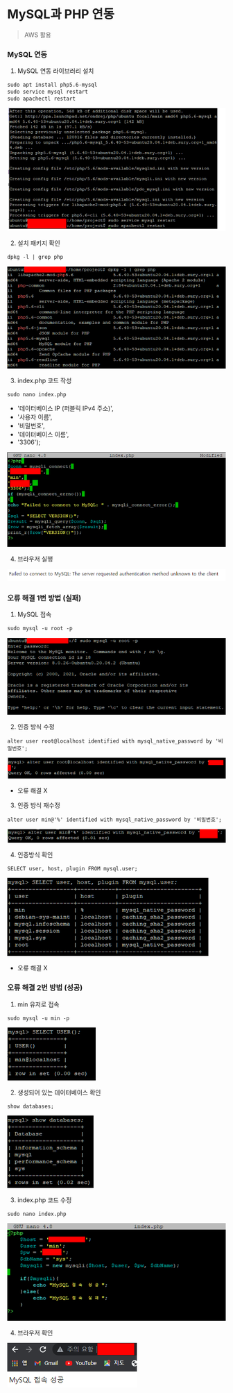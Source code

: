 # MySQL과 PHP 연동

> AWS 활용



### MySQL 연동

1. MySQL 연동 라이브러리 설치

```shell
sudo apt install php5.6-mysql 
sudo service mysql restart 
sudo apachectl restart
```

![image-20210913231536584](MySQL_php.assets/image-20210913231536584.png)

2. 설치 패키지 확인

```shell
dpkg -l | grep php
```

![image-20210913231047004](MySQL_php.assets/image-20210913231047004.png)

3. index.php 코드 작성

```shell
sudo nano index.php
```

- '데이터베이스 IP (퍼블릭 IPv4 주소)', 
- '사용자 이름', 
- '비밀번호',
-  '데이터베이스 이름',
-  '3306');

![image-20210913230136720](MySQL_php.assets/image-20210913230136720.png)

4. 브라우저 실행

![image-20210913230246324](MySQL_php.assets/image-20210913230246324.png)



### 오류 해결 1번 방법 (실패)

1. MySQL 접속

```shell
sudo mysql -u root -p
```

![image-20210913231016302](MySQL_php.assets/image-20210913231016302.png)

2. 인증 방식 수정

```shell
alter user root@localhost identified with mysql_native_password by '비밀번호';
```

![image-20210913230913704](MySQL_php.assets/image-20210913230913704.png)

- 오류 해결 X

3. 인증 방식 재수정

```shell
alter user min@'%' identified with mysql_native_password by '비밀번호';
```

![image-20210913231840371](MySQL_php.assets/image-20210913231840371.png)

4. 인증방식 확인

```shell
SELECT user, host, plugin FROM mysql.user;
```

![image-20210913231911486](MySQL_php.assets/image-20210913231911486.png)

- 오류 해결 X



### 오류 해결 2번 방법 (성공)

1. min 유저로 접속

```shell
sudo mysql -u min -p
```

![image-20210913232835470](MySQL_php.assets/image-20210913232835470.png)

2. 생성되어 있는 데이터베이스 확인

```shell
show databases;
```

![image-20210913232814231](MySQL_php.assets/image-20210913232814231.png)

3. index.php 코드 수정

```shell
sudo nano index.php
```

![image-20210913233221503](MySQL_php.assets/image-20210913233221503.png)

4. 브라우저 확인

![image-20210913233155366](MySQL_php.assets/image-20210913233155366.png)